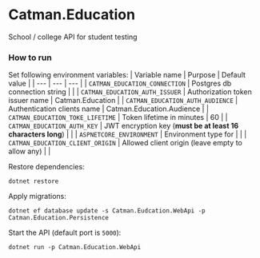 # Catman.Education
School / college API for student testing


### How to run

Set following environment variables:
| Variable name | Purpose | Default value |
| --- | --- | --- |
| `CATMAN_EDUCATION_CONNECTION` | Postgres db connection string | |
| `CATMAN_EDUCATION_AUTH_ISSUER` | Authorization token issuer name | Catman.Education |
| `CATMAN_EDUCATION_AUTH_AUDIENCE` | Authentication clients name | Catman.Education.Audience |
| `CATMAN_EDUCATION_TOKE_LIFETIME` | Token lifetime in minutes | 60 |
| `CATMAN_EDUCATION_AUTH_KEY` | JWT encryption key (**must be at least 16 characters long**) | |
| `ASPNETCORE_ENVIRONMENT` | Environment type for | |
| `CATMAN_EDUCATION_CLIENT_ORIGIN` | Allowed client origin (leave empty to allow any) | |

Restore dependencies:
```
dotnet restore
```

Apply migrations:
```
dotnet ef database update -s Catman.Eudcation.WebApi -p Catman.Education.Persistence
```

Start the API (default port is `5000`):
```
dotnet run -p Catman.Education.WebApi
```
